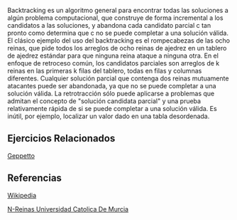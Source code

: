 Backtracking es un algoritmo general para encontrar todas las soluciones a algún problema computacional, que construye de forma incremental a los candidatos a las soluciones, y abandona cada candidato parcial c tan pronto como determina que c no se puede completar a una solución válida. El clásico ejemplo del uso del backtracking es el rompecabezas de las ocho reinas, que pide todos los arreglos de ocho reinas de ajedrez en un tablero de ajedrez estándar para que ninguna reina ataque a ninguna otra. En el enfoque de retroceso común, los candidatos parciales son arreglos de k reinas en las primeras k filas del tablero, todas en filas y columnas diferentes. Cualquier solución parcial que contenga dos reinas mutuamente atacantes puede ser abandonada, ya que no se puede completar a una solución válida. La retrotracción sólo puede aplicarse a problemas que admitan el concepto de "solución candidata parcial" y una prueba relativamente rápida de si se puede completar a una solución válida. Es inútil, por ejemplo, localizar un valor dado en una tabla desordenada.
## Ejercicios Relacionados
[Geppetto](https://open.kattis.com/problems/geppetto)

## Referencias 
[Wikipedia](https://es.wikipedia.org/wiki/Vuelta_atr%C3%A1s)

[N-Reinas Universidad Catolica De Murcia](https://www.youtube.com/watch?v=XQYGwKiqV3Y)
